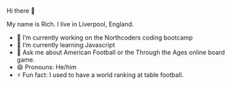 Hi there 👋

My name is Rich. I live in Liverpool, England.

- 🔭 I’m currently working on the Northcoders coding bootcamp
- 🌱 I’m currently learning Javascript
- 💬 Ask me about American Football or the Through the Ages online board game.
- 😄 Pronouns: He/him
- ⚡ Fun fact: I used to have a world ranking at table football.
